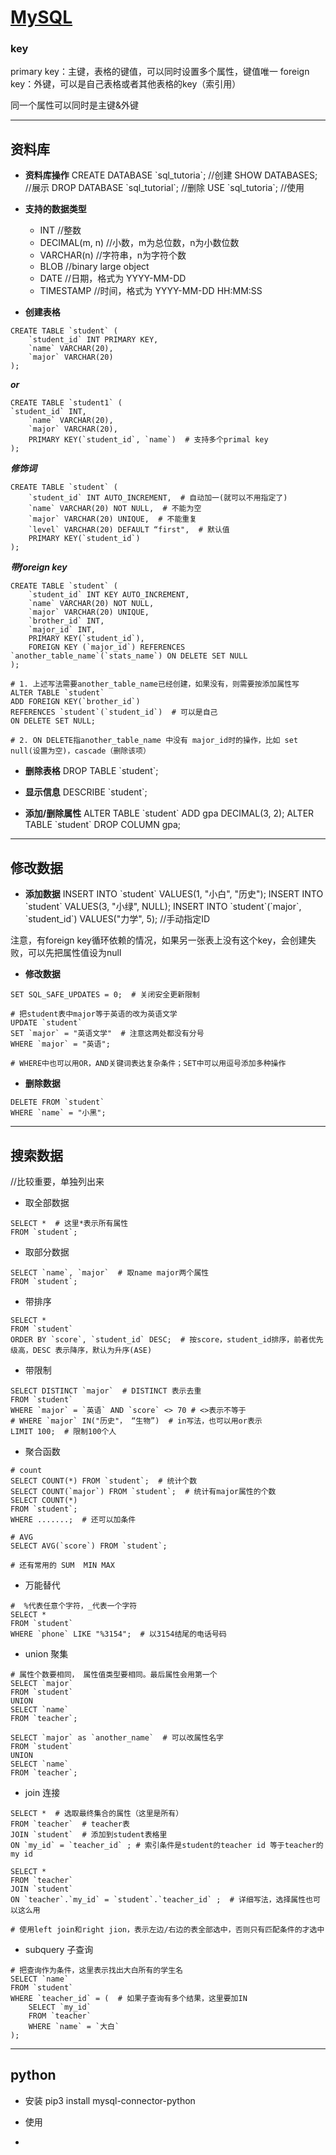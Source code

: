 # [MySQL](https://github.com/iLovEing/notebook/issues/22)

### key
primary key：主键，表格的键值，可以同时设置多个属性，键值唯一
foreign key：外键，可以是自己表格或者其他表格的key（索引用）

同一个属性可以同时是主键&外键

---

## 资料库

- **资料库操作**
CREATE DATABASE \`sql_tutoria\`;  //创建
SHOW DATABASES;  //展示
DROP DATABASE \`sql_tutorial\`;  //删除
USE \`sql_tutoria\`; //使用

- **支持的数据类型**
  - INT                        //整数
  - DECIMAL(m, n)     //小数，m为总位数，n为小数位数
  - VARCHAR(n)         //字符串，n为字符个数
  - BLOB                     //binary large object
  - DATE                     //日期，格式为 YYYY-MM-DD
  - TIMESTAMP          //时间，格式为 YYYY-MM-DD HH:MM:SS

- **创建表格**
```
CREATE TABLE `student` (
    `student_id` INT PRIMARY KEY,
    `name` VARCHAR(20),
    `major` VARCHAR(20)
);
```
***or***
```
CREATE TABLE `student1` (
`student_id` INT,
    `name` VARCHAR(20),
    `major` VARCHAR(20),
    PRIMARY KEY(`student_id`, `name`)  # 支持多个primal key
);
```
***修饰词***
```
CREATE TABLE `student` (
    `student_id` INT AUTO_INCREMENT,  # 自动加一(就可以不用指定了)
    `name` VARCHAR(20) NOT NULL,  # 不能为空
    `major` VARCHAR(20) UNIQUE,  # 不能重复
    `level` VARCHAR(20) DEFAULT “first",  # 默认值
    PRIMARY KEY(`student_id`)
);
```
***带foreign key***
```
CREATE TABLE `student` (
    `student_id` INT KEY AUTO_INCREMENT,
    `name` VARCHAR(20) NOT NULL,
    `major` VARCHAR(20) UNIQUE,
    `brother_id` INT,
    `major_id` INT,
    PRIMARY KEY(`student_id`),
    FOREIGN KEY (`major_id`) REFERENCES `another_table_name`(`stats_name`) ON DELETE SET NULL
);

# 1. 上述写法需要another_table_name已经创建，如果没有，则需要按添加属性写
ALTER TABLE `student`
ADD FOREIGN KEY(`brother_id`)
REFERENCES `student`(`student_id`)  # 可以是自己
ON DELETE SET NULL;

# 2. ON DELETE指another_table_name 中没有 major_id时的操作，比如 set null(设置为空)，cascade（删除该项）
```

- **删除表格**
DROP TABLE \`student\`;

- **显示信息**
DESCRIBE \`student\`;

- **添加/删除属性**
ALTER TABLE \`student\` ADD gpa DECIMAL(3, 2);
ALTER TABLE \`student\` DROP COLUMN gpa;


---

## 修改数据

- **添加数据**
INSERT INTO \`student\` VALUES(1, "小白", "历史");
INSERT INTO \`student\` VALUES(3, "小绿", NULL);
INSERT INTO \`student\`(\`major\`, \`student_id\`) VALUES("力学", 5); //手动指定ID

注意，有foreign key循环依赖的情况，如果另一张表上没有这个key，会创建失败，可以先把属性值设为null

- **修改数据**
```
SET SQL_SAFE_UPDATES = 0;  # 关闭安全更新限制

# 把student表中major等于英语的改为英语文学
UPDATE `student`
SET `major` = "英语文学"  # 注意这两处都没有分号
WHERE `major` = "英语";

# WHERE中也可以用OR，AND关键词表达复杂条件；SET中可以用逗号添加多种操作
```

- **删除数据**
```
DELETE FROM `student`
WHERE `name` = "小黑";
```


---

## 搜索数据
//比较重要，单独列出来

- 取全部数据
```
SELECT *  # 这里*表示所有属性
FROM `student`;
```

- 取部分数据
```
SELECT `name`, `major`  # 取name major两个属性
FROM `student`;
```

- 带排序
```
SELECT *
FROM `student`
ORDER BY `score`, `student_id` DESC;  # 按score，student_id排序，前者优先级高，DESC 表示降序，默认为升序(ASE)
```

- 带限制 
```
SELECT DISTINCT `major`  # DISTINCT 表示去重
FROM `student`
WHERE `major` = `英语` AND `score` <> 70 # <>表示不等于
# WHERE `major` IN("历史"， “生物”)  # in写法，也可以用or表示
LIMIT 100;  # 限制100个人
```

- 聚合函数
```
# count
SELECT COUNT(*) FROM `student`;  # 统计个数
SELECT COUNT(`major`) FROM `student`;  # 统计有major属性的个数
SELECT COUNT(*)
FROM `student`;
WHERE .......;  # 还可以加条件

# AVG
SELECT AVG(`score`) FROM `student`;

# 还有常用的 SUM  MIN MAX
```

- 万能替代
```
#  %代表任意个字符，_代表一个字符
SELECT *
FROM `student`
WHERE `phone` LIKE "%3154";  # 以3154结尾的电话号码
```

- union 聚集
```
# 属性个数要相同， 属性值类型要相同。最后属性会用第一个
SELECT `major`
FROM `student`
UNION
SELECT `name`
FROM `teacher`;

SELECT `major` as `another_name`  # 可以改属性名字
FROM `student`
UNION
SELECT `name`
FROM `teacher`;
```

- join 连接
```
SELECT *  # 选取最终集合的属性（这里是所有）
FROM `teacher`  # teacher表
JOIN `student`  # 添加到student表格里
ON `my_id` = `teacher_id` ; # 索引条件是student的teacher id 等于teacher的my id

SELECT * 
FROM `teacher`
JOIN `student`
ON `teacher`.`my_id` = `student`.`teacher_id` ;  # 详细写法，选择属性也可以这么用

# 使用left join和right jion，表示左边/右边的表全部选中，否则只有匹配条件的才选中
```


- subquery 子查询
```
# 把查询作为条件，这里表示找出大白所有的学生名
SELECT `name`
FROM `student`
WHERE `teacher_id` = (  # 如果子查询有多个结果，这里要加IN
    SELECT `my_id`
    FROM `teacher`
    WHERE `name` = `大白`
);
```


---

## python

- 安装
pip3 install mysql-connector-python

- 使用
- 